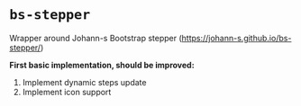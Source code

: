 # `bs-stepper`

Wrapper around Johann-s Bootstrap stepper (https://johann-s.github.io/bs-stepper/)

**First basic implementation, should be improved:**
1. Implement dynamic steps update
2. Implement icon support